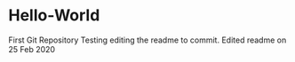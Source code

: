 # Hello-World
First Git Repository
Testing editing the readme to commit.
Edited readme on 25 Feb 2020
